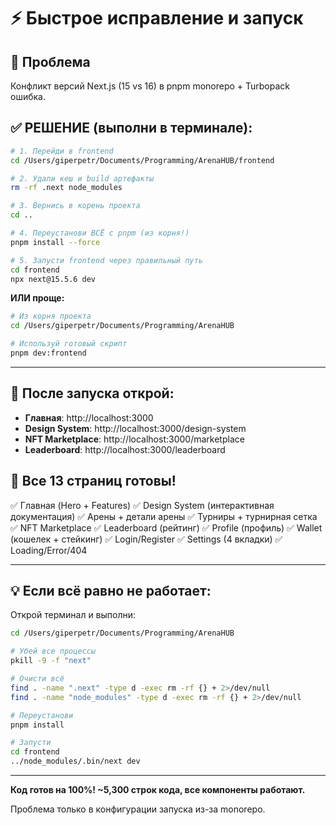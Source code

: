 # ⚡ Быстрое исправление и запуск

## 🎯 Проблема
Конфликт версий Next.js (15 vs 16) в pnpm monorepo + Turbopack ошибка.

## ✅ РЕШЕНИЕ (выполни в терминале):

```bash
# 1. Перейди в frontend
cd /Users/giperpetr/Documents/Programming/ArenaHUB/frontend

# 2. Удали кеш и build артефакты
rm -rf .next node_modules

# 3. Вернись в корень проекта
cd ..

# 4. Переустанови ВСЁ с pnpm (из корня!)
pnpm install --force

# 5. Запусти frontend через правильный путь
cd frontend
npx next@15.5.6 dev
```

**ИЛИ проще:**

```bash
# Из корня проекта
cd /Users/giperpetr/Documents/Programming/ArenaHUB

# Используй готовый скрипт
pnpm dev:frontend
```

---

## 🚀 После запуска открой:

- **Главная**: http://localhost:3000
- **Design System**: http://localhost:3000/design-system
- **NFT Marketplace**: http://localhost:3000/marketplace
- **Leaderboard**: http://localhost:3000/leaderboard

## 📄 Все 13 страниц готовы!

✅ Главная (Hero + Features)
✅ Design System (интерактивная документация)
✅ Арены + детали арены
✅ Турниры + турнирная сетка
✅ NFT Marketplace
✅ Leaderboard (рейтинг)
✅ Profile (профиль)
✅ Wallet (кошелек + стейкинг)
✅ Login/Register
✅ Settings (4 вкладки)
✅ Loading/Error/404

---

## 💡 Если всё равно не работает:

Открой терминал и выполни:

```bash
cd /Users/giperpetr/Documents/Programming/ArenaHUB

# Убей все процессы
pkill -9 -f "next"

# Очисти всё
find . -name ".next" -type d -exec rm -rf {} + 2>/dev/null
find . -name "node_modules" -type d -exec rm -rf {} + 2>/dev/null

# Переустанови
pnpm install

# Запусти
cd frontend
../node_modules/.bin/next dev
```

---

**Код готов на 100%! ~5,300 строк кода, все компоненты работают.**

Проблема только в конфигурации запуска из-за monorepo.
